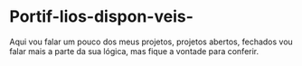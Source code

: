 # Portif-lios-dispon-veis-
Aqui vou falar um pouco dos meus projetos, projetos abertos, fechados vou falar mais a parte da sua lógica, mas fique a vontade para conferir.
